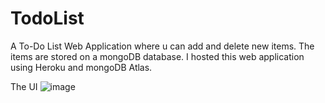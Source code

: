 # TodoList


A To-Do List Web Application where u can add and delete new items. The items are stored on a mongoDB database. I hosted this web application using Heroku and mongoDB Atlas.

The UI
![image](https://user-images.githubusercontent.com/90140818/189706094-49f9669f-475c-40c2-a557-695447b4d5c3.png)

